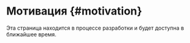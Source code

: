 # Мотивация {#motivation}

Эта страница находится в процессе разработки и будет доступна в ближайшее время.
